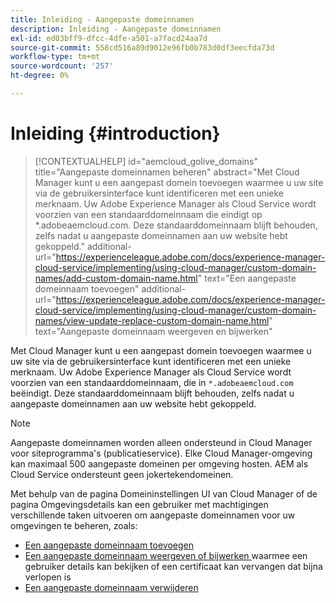```yaml
---
title: Inleiding - Aangepaste domeinnamen
description: Inleiding - Aangepaste domeinnamen
exl-id: ed03bff9-dfcc-4dfe-a501-a7facd24aa7d
source-git-commit: 558cd516a89d9012e96fb0b783d0df3eecfda73d
workflow-type: tm+mt
source-wordcount: '257'
ht-degree: 0%

---
```


# Inleiding {#introduction}

>[!CONTEXTUALHELP]
>id="aemcloud_golive_domains"
>title="Aangepaste domeinnamen beheren"
>abstract="Met Cloud Manager kunt u een aangepast domein toevoegen waarmee u uw site via de gebruikersinterface kunt identificeren met een unieke merknaam. Uw Adobe Experience Manager als Cloud Service wordt voorzien van een standaarddomeinnaam die eindigt op *.adobeaemcloud.com. Deze standaarddomeinnaam blijft behouden, zelfs nadat u aangepaste domeinnamen aan uw website hebt gekoppeld."
>additional-url="https://experienceleague.adobe.com/docs/experience-manager-cloud-service/implementing/using-cloud-manager/custom-domain-names/add-custom-domain-name.html" text="Een aangepaste domeinnaam toevoegen"
>additional-url="https://experienceleague.adobe.com/docs/experience-manager-cloud-service/implementing/using-cloud-manager/custom-domain-names/view-update-replace-custom-domain-name.html" text="Aangepaste domeinnaam weergeven en bijwerken"

Met Cloud Manager kunt u een aangepast domein toevoegen waarmee u uw site via de gebruikersinterface kunt identificeren met een unieke merknaam. Uw Adobe Experience Manager als Cloud Service wordt voorzien van een standaarddomeinnaam, die in `*.adobeaemcloud.com` beëindigt. Deze standaarddomeinnaam blijft behouden, zelfs nadat u aangepaste domeinnamen aan uw website hebt gekoppeld.

>[!NOTE]
>Aangepaste domeinnamen worden alleen ondersteund in Cloud Manager voor siteprogramma&#39;s (publicatieservice). Elke Cloud Manager-omgeving kan maximaal 500 aangepaste domeinen per omgeving hosten. AEM als Cloud Service ondersteunt geen jokertekendomeinen.

Met behulp van de pagina Domeininstellingen UI van Cloud Manager of de pagina Omgevingsdetails kan een gebruiker met machtigingen verschillende taken uitvoeren om aangepaste domeinnamen voor uw omgevingen te beheren, zoals:

* [Een aangepaste domeinnaam toevoegen](/help/implementing/cloud-manager/custom-domain-names/add-custom-domain-name.md)
* [Een aangepaste domeinnaam weergeven of bijwerken ](/help/implementing/cloud-manager/custom-domain-names/view-update-replace-custom-domain-name.md) waarmee een gebruiker details kan bekijken of een certificaat kan vervangen dat bijna verlopen is
* [Een aangepaste domeinnaam verwijderen](/help/implementing/cloud-manager/custom-domain-names/delete-custom-domain-name.md)
